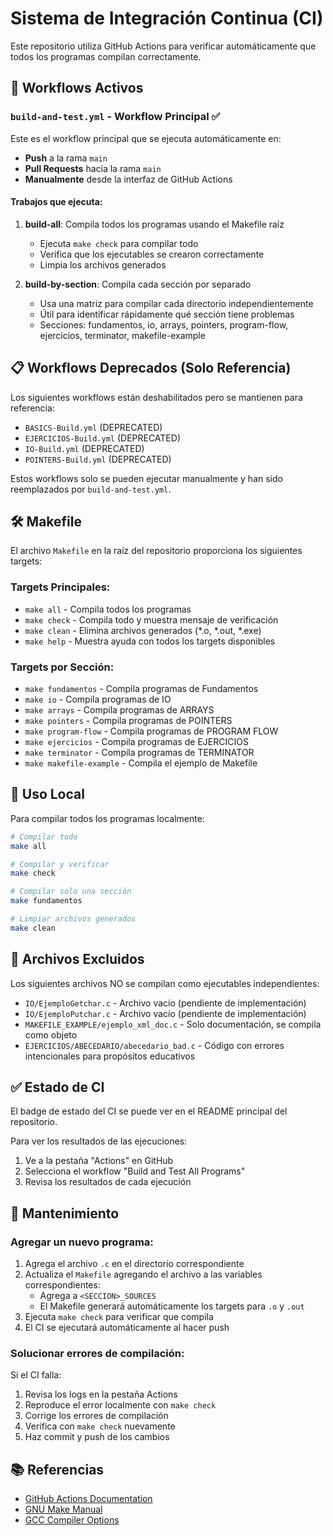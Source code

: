 # Sistema de Integración Continua (CI)

Este repositorio utiliza GitHub Actions para verificar automáticamente que todos los programas compilan correctamente.

## 🔄 Workflows Activos

### `build-and-test.yml` - Workflow Principal ✅

Este es el workflow principal que se ejecuta automáticamente en:
- **Push** a la rama `main`
- **Pull Requests** hacia la rama `main`
- **Manualmente** desde la interfaz de GitHub Actions

#### Trabajos que ejecuta:

1. **build-all**: Compila todos los programas usando el Makefile raíz
   - Ejecuta `make check` para compilar todo
   - Verifica que los ejecutables se crearon correctamente
   - Limpia los archivos generados

2. **build-by-section**: Compila cada sección por separado
   - Usa una matriz para compilar cada directorio independientemente
   - Útil para identificar rápidamente qué sección tiene problemas
   - Secciones: fundamentos, io, arrays, pointers, program-flow, ejercicios, terminator, makefile-example

## 📋 Workflows Deprecados (Solo Referencia)

Los siguientes workflows están deshabilitados pero se mantienen para referencia:
- `BASICS-Build.yml` (DEPRECATED)
- `EJERCICIOS-Build.yml` (DEPRECATED)
- `IO-Build.yml` (DEPRECATED)
- `POINTERS-Build.yml` (DEPRECATED)

Estos workflows solo se pueden ejecutar manualmente y han sido reemplazados por `build-and-test.yml`.

## 🛠️ Makefile

El archivo `Makefile` en la raíz del repositorio proporciona los siguientes targets:

### Targets Principales:
- `make all` - Compila todos los programas
- `make check` - Compila todo y muestra mensaje de verificación
- `make clean` - Elimina archivos generados (*.o, *.out, *.exe)
- `make help` - Muestra ayuda con todos los targets disponibles

### Targets por Sección:
- `make fundamentos` - Compila programas de Fundamentos
- `make io` - Compila programas de IO
- `make arrays` - Compila programas de ARRAYS
- `make pointers` - Compila programas de POINTERS
- `make program-flow` - Compila programas de PROGRAM FLOW
- `make ejercicios` - Compila programas de EJERCICIOS
- `make terminator` - Compila programas de TERMINATOR
- `make makefile-example` - Compila el ejemplo de Makefile

## 🚀 Uso Local

Para compilar todos los programas localmente:

```bash
# Compilar todo
make all

# Compilar y verificar
make check

# Compilar solo una sección
make fundamentos

# Limpiar archivos generados
make clean
```

## 📝 Archivos Excluidos

Los siguientes archivos NO se compilan como ejecutables independientes:

- `IO/EjemploGetchar.c` - Archivo vacío (pendiente de implementación)
- `IO/EjemploPutchar.c` - Archivo vacío (pendiente de implementación)
- `MAKEFILE_EXAMPLE/ejemplo_xml_doc.c` - Solo documentación, se compila como objeto
- `EJERCICIOS/ABECEDARIO/abecedario_bad.c` - Código con errores intencionales para propósitos educativos

## ✅ Estado de CI

El badge de estado del CI se puede ver en el README principal del repositorio.

Para ver los resultados de las ejecuciones:
1. Ve a la pestaña "Actions" en GitHub
2. Selecciona el workflow "Build and Test All Programs"
3. Revisa los resultados de cada ejecución

## 🔧 Mantenimiento

### Agregar un nuevo programa:

1. Agrega el archivo `.c` en el directorio correspondiente
2. Actualiza el `Makefile` agregando el archivo a las variables correspondientes:
   - Agrega a `<SECCION>_SOURCES`
   - El Makefile generará automáticamente los targets para `.o` y `.out`
3. Ejecuta `make check` para verificar que compila
4. El CI se ejecutará automáticamente al hacer push

### Solucionar errores de compilación:

Si el CI falla:
1. Revisa los logs en la pestaña Actions
2. Reproduce el error localmente con `make check`
3. Corrige los errores de compilación
4. Verifica con `make check` nuevamente
5. Haz commit y push de los cambios

## 📚 Referencias

- [GitHub Actions Documentation](https://docs.github.com/en/actions)
- [GNU Make Manual](https://www.gnu.org/software/make/manual/)
- [GCC Compiler Options](https://gcc.gnu.org/onlinedocs/gcc/Option-Summary.html)
